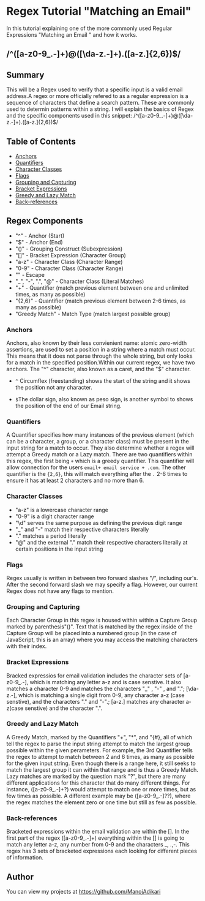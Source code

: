 # Regex Tutorial "Matching an Email"

In this tutorial explaining  one of the more commonly used Regular Expressions "Matching an Email " and how it works.
##  /^([a-z0-9_\.-]+)@([\da-z\.-]+)\.([a-z\.]{2,6})$/

## Summary

This will be a Regex used to verify that a specific input is a valid email address.A regex or more officially refered to as a regular expression is a sequence of characters that define a search pattern. These are commonly used to determin patterns within a string. I will explain the basics of Regex and the specific components used in this snippet: /^([a-z0-9_\.-]+)@([\da-z\.-]+)\.([a-z\.]{2,6})$/

## Table of Contents

- [Anchors](#anchors)
- [Quantifiers](#quantifiers)
- [Character Classes](#character-classes)
- [Flags](#flags)
- [Grouping and Capturing](#grouping-and-capturing)
- [Bracket Expressions](#bracket-expressions)
- [Greedy and Lazy Match](#greedy-and-lazy-match)
- [Back-references](#back-references)

## Regex Components
- "^" - Anchor (Start)
- "$" - Anchor (End)
- "()" - Grouping Construct (Subexpression)
- "[]" - Bracket Expression (Character Group)
- "a-z" - Character Class (Character Range)
- "0-9" - Character Class (Character Range)
- "\" - Escape
- "_", "-", ".", "@" - Character Class (Literal Matches)
- "+" - Quantifier (match previous element between one and unlimited times, as many as possible)
- "{2,6}" - Quantifier (match previous element between 2-6 times, as many as possible)
- "Greedy Match" - Match Type (match largest possible group)

### Anchors
Anchors, also known by their less convienient name: atomic zero-width assertions, are used to set a position in a string where a match must occur. This means that it does not parse through the whole string, but only looks for a match in the specified position.Within our current regex, we have two anchors. The "^" character, also known as a caret, and the "$" character.
* `^` Circumflex (freestanding) shows the start of the string and it shows the position not any character. 

 * `$`The dollar sign, also known as peso sign, is another symbol to shows the position of the end of our Email string.

### Quantifiers
A Quantifier specifies how many instances of the previous element (which can be a character, a group, or a character class) must be present in the input string for a match to occur. They also determine whether a regex will attempt a Greedy match or a Lazy match.
There are two quantifiers within this regex, the first being `+` which is a greedy quantifier. This quantifier will allow connection for the users `email+ email service + .com`.
The other quantifier is the `{2,6}`, this will match everything after the `.` 2-6 times to ensure it has at least 2 characters and no more than 6.


### Character Classes
- "a-z" is a lowercase character range
- "0-9" is a digit character range
- "\d" serves the same purpose as defining the previous digit range
- "_" and "-" match their respective characters literally
- "\." matches a period literally
- "@" and the external "\." match their respective characters literally at certain positions in the input string

### Flags
Regex usually is written in between two forward slashes "/", including our's. After the second forward slash we may specify a flag. However, our current Regex does not have any flags to mention.

### Grouping and Capturing
Each Character Group in this regex is housed within within a Capture Group marked by parenthesis"()". Text that is matched by the regex inside of the Capture Group will be placed into a numbered group (in the case of JavaScript, this is an array) where you may access the matching characters with their index.

### Bracket Expressions
Bracked expressios for email validation includes the character sets of [a-z0-9_\.-], which is matching any letter a-z and is case senstive. It also matches a character 0-9 and matches the characters "_" , "-" , and "."; [\da-z\.-], which is matching a single digit from 0-9, any character a-z (case senstive), and the characters "." and "-".; [a-z\.] matches any character a-z(case senstive) and the character ".".


### Greedy and Lazy Match
A Greedy Match, marked by the Quantifiers "+", "*", and "{#}, all of which tell the regex to parse the input string attempt to match the largest group possible within the given perameters. For example, the 3rd Quantifier tells the regex to attempt to match between 2 and 6 times, as many as possible for the given input string. Even though there is a range here, it still seeks to match the largest group it can within that range and is thus a Greedy Match. Lazy matches are marked by the question mark "?", but there are many different applications for this character that do many different things. For instance, ([a-z0-9_\.-]+?) would attempt to match one or more times, but as few times as possible. A different example may be ([a-z0-9_\.-]??), where the regex matches the element zero or one time but still as few as possible.

### Back-references
Bracketed expressions within the email validation are within the []. In the first part of the regex ([a-z0-9_\.-]+) everything within the [] is going to match any letter a-z, any number from 0-9 and the characters _, .,-. This regex has 3 sets of bracketed expressions each looking for different pieces of information.


## Author

You can view my projects at https://github.com/ManojAdikari

